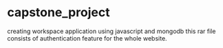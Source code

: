 # capstone_project
creating workspace application using javascript and mongodb
this rar file consists of authentication feature for the whole website.
